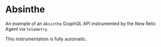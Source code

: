 # Absinthe

An example of an `Absinthe` GraphQL API instrumented by the New Relic Agent via `telemetry`.

This instrumentation is fully automatic.
